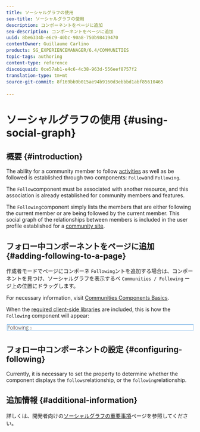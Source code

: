 ```yaml
---
title: ソーシャルグラフの使用
seo-title: ソーシャルグラフの使用
description: コンポーネントをページに追加
seo-description: コンポーネントをページに追加
uuid: 8be6334b-e6c9-40bc-90a8-750b98419470
contentOwner: Guillaume Carlino
products: SG_EXPERIENCEMANAGER/6.4/COMMUNITIES
topic-tags: authoring
content-type: reference
discoiquuid: 0ce57ab1-e4c6-4c38-963d-556eef8757f2
translation-type: tm+mt
source-git-commit: 8f169bb9b015ae94b9160d3ebbbd1abf85610465

---
```



# ソーシャルグラフの使用 {#using-social-graph}

## 概要 {#introduction}

The ability for a community member to follow [activities](activities.md) as well as be followed is established through two components: `Follow`and `Following`.

The `Follow`component must be associated with another resource, and this association is already established for community members and features.

The `Following`component simply lists the members that are either following the current member or are being followed by the current member. This social graph of the relationships between members is included in the user profile established for a [community site](overview.md#communitiessites).

## フォロー中コンポーネントをページに追加 {#adding-following-to-a-page}

作成者モードでページにコンポーネ `Following`ントを追加する場合は、コンポーネントを見つけ、ソーシャルグラフを表示するペ `Communities / Following` ージ上の位置にドラッグします。

For necessary information, visit [Communities Components Basics](basics.md).

When the [required client-side libraries](essentials-socialgraph.md#essentials-for-client-side) are included, this is how the `Following` component will appear:

![chlimage_1-447](assets/chlimage_1-447.png)

## フォロー中コンポーネントの設定 {#configuring-following}

Currently, it is necessary to set the property to determine whether the component displays the `follows`relationship, or the `following`relationship.

## 追加情報 {#additional-information}

詳しくは、開発者向けの[ソーシャルグラフの重要事項](essentials-socialgraph.md)ページを参照してください。
